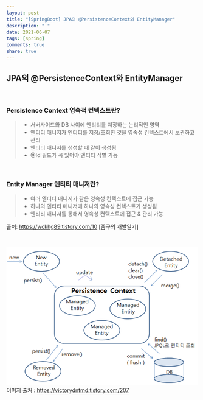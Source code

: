 ```yaml
---
layout: post
title: "[SpringBoot] JPA의 @PersistenceContext와 EntityManager"
description: " "
date: 2021-06-07
tags: [spring]
comments: true
share: true
---
```



## JPA의 @PersistenceContext와 EntityManager

<br>

### Persistence Context 영속적 컨텍스트란?

> - 서버사이드와 DB 사이에 엔티티를 저장하는 논리적인 영역
> - 엔티티 매니저가 엔티티를 저장/조회한 것을 영속성 컨텍스트에서 보관하고 관리
> - 엔티티 매니저를 생성할 때 같이 생성됨
> - @Id 필드가 꼭 있어야 엔티티 식별 가능

<br>

### Entity Manager 엔티티 매니저란?

> - 여러 엔티티 매니저가 같은 영속성 컨텍스트에 접근 가능
> - 하나의 엔티티 매니저에 하나의 영속성 컨텍스트가 생성됨
> - 엔티티 매니저를 통해서 영속성 컨텍스트에 접근 & 관리 가능

출처: https://wckhg89.tistory.com/10 [줌구의 개발일기]

<br>

![](./imgs/persistence.png)
이미지 출처 : https://victorydntmd.tistory.com/207
